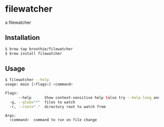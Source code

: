 # filewatcher
a filewatcher

## Installation
```bash
$ brew tap broothie/filewatcher
$ brew install filewatcher
```

## Usage
```bash
$ filewatcher --help
usage: main [<flags>] <command>

Flags:
      --help      Show context-sensitive help (also try --help-long and --help-man).
  -g, --glob="*"  files to watch
  -r, --root="."  directory root to watch from

Args:
  <command>  command to run on file change

```
